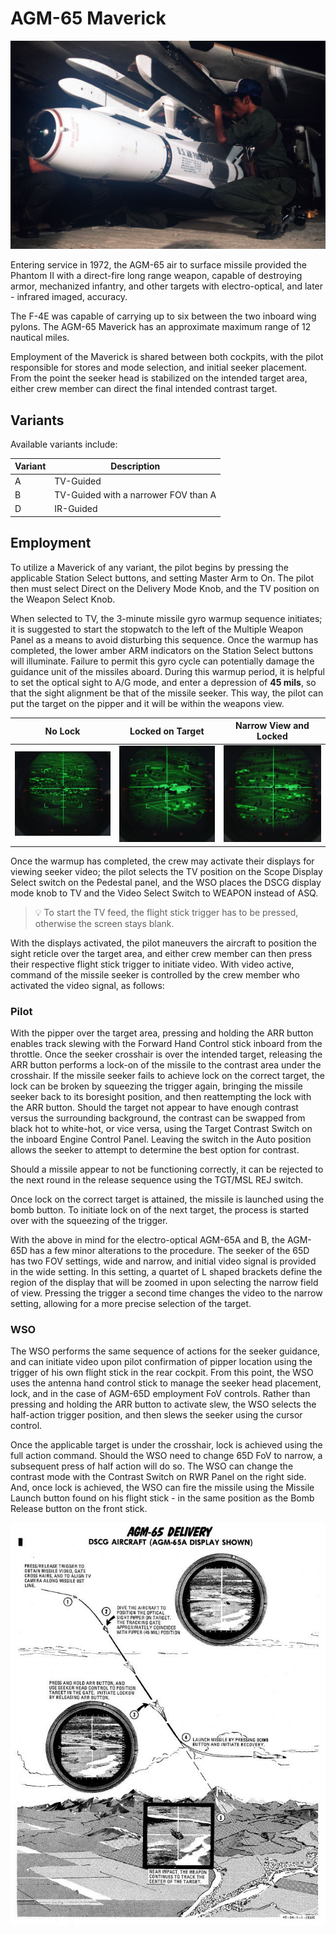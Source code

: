 # AGM-65 Maverick

![agm65](../../../img/agm65.jpg)

Entering service in 1972, the AGM-65 air to surface missile provided the Phantom
II with a direct-fire long range weapon, capable of destroying armor, mechanized
infantry, and other targets with electro-optical, and later - infrared imaged,
accuracy.

The F-4E was capable of carrying up to six between the two inboard wing pylons.
The AGM-65 Maverick has an approximate maximum range of 12 nautical miles.

Employment of the Maverick is shared between both cockpits, with the pilot
responsible for stores and mode selection, and initial seeker placement. From
the point the seeker head is stabilized on the intended target area, either crew
member can direct the final intended contrast target.

## Variants

Available variants include:

| Variant | Description                          |
| ------- | ------------------------------------ |
| A       | TV-Guided                            |
| B       | TV-Guided with a narrower FOV than A |
| D       | IR-Guided                            |

## Employment

To utilize a Maverick of any variant, the pilot begins by pressing the
applicable Station Select buttons, and setting Master Arm to On. The pilot then
must select Direct on the Delivery Mode Knob, and the TV position on the Weapon
Select Knob.

When selected to TV, the 3-minute missile gyro warmup sequence initiates; it is
suggested to start the stopwatch to the left of the Multiple Weapon Panel as a
means to avoid disturbing this sequence. Once the warmup has completed, the
lower amber ARM indicators on the Station Select buttons will illuminate.
Failure to permit this gyro cycle can potentially damage the guidance unit of
the missiles aboard. During this warmup period, it is helpful to set the optical
sight to A/G mode, and enter a depression of **45 mils**, so that the sight
alignment be that of the missile seeker. This way, the pilot can put the target
on the pipper and it will be within the weapons view.

| No Lock                                                  | Locked on Target                                   | Narrow View and Locked                                     |
| -------------------------------------------------------- | -------------------------------------------------- | ---------------------------------------------------------- |
| ![maverick_unlocked](../../../img/maverick_unlocked.jpg) | ![maverick_locked](../../../img/maverick_lock.jpg) | ![maverick_lock_zoom](../../../img/maverick_lock_zoom.jpg) |

Once the warmup has completed, the crew may activate their displays for viewing
seeker video; the pilot selects the TV position on the Scope Display Select
switch on the Pedestal panel, and the WSO places the DSCG display mode knob to
TV and the Video Select Switch to WEAPON instead of ASQ.

> 💡 To start the TV feed, the flight stick trigger has to be pressed, otherwise
> the screen stays blank.

With the displays activated, the pilot maneuvers the aircraft to position the
sight reticle over the target area, and either crew member can then press their
respective flight stick trigger to initiate video. With video active, command of
the missile seeker is controlled by the crew member who activated the video
signal, as follows:

### Pilot

With the pipper over the target area, pressing and holding the ARR button
enables track slewing with the Forward Hand Control stick inboard from the
throttle. Once the seeker crosshair is over the intended target, releasing the
ARR button performs a lock-on of the missile to the contrast area under the
crosshair. If the missile seeker fails to achieve lock on the correct target,
the lock can be broken by squeezing the trigger again, bringing the missile
seeker back to its boresight position, and then reattempting the lock with the
ARR button. Should the target not appear to have enough contrast versus the
surrounding background, the contrast can be swapped from black hot to white-hot,
or vice versa, using the Target Contrast Switch on the inboard Engine Control
Panel. Leaving the switch in the Auto position allows the seeker to attempt to
determine the best option for contrast.

Should a missile appear to not be functioning correctly, it can be rejected to
the next round in the release sequence using the TGT/MSL REJ switch.

Once lock on the correct target is attained, the missile is launched using the
bomb button. To initiate lock on of the next target, the process is started over
with the squeezing of the trigger.

With the above in mind for the electro-optical AGM-65A and B, the AGM-65D has a
few minor alterations to the procedure. The seeker of the 65D has two FOV
settings, wide and narrow, and initial video signal is provided in the wide
setting. In this setting, a quartet of L shaped brackets define the region of
the display that will be zoomed in upon selecting the narrow field of view.
Pressing the trigger a second time changes the video to the narrow setting,
allowing for a more precise selection of the target.

### WSO

The WSO performs the same sequence of actions for the seeker guidance, and can
initiate video upon pilot confirmation of pipper location using the trigger of
his own flight stick in the rear cockpit. From this point, the WSO uses the
antenna hand control stick to manage the seeker head placement, lock, and in the
case of AGM-65D employment FoV controls. Rather than pressing and holding the
ARR button to activate slew, the WSO selects the half-action trigger position,
and then slews the seeker using the cursor control.

Once the applicable target is under the crosshair, lock is achieved using the
full action command. Should the WSO need to change 65D FoV to narrow, a
subsequent press of half action will do so. The WSO can change the contrast mode
with the Contrast Switch on RWR Panel on the right side. And, once lock is
achieved, the WSO can fire the missile using the Missile Launch button found on
his flight stick - in the same position as the Bomb Release button on the front
stick.

![agm65delivery](../../../img/agm65delivery.jpg)
